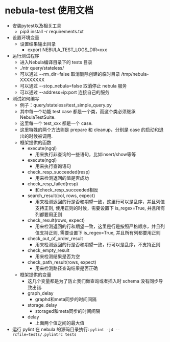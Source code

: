 # nebula-test 使用文档

- 安装pytest以及相关工具
  - pip3 install -r requirements.txt
- 设置环境变量
  - 设置结果输出目录
    - export NEBULA_TEST_LOGS_DIR=xxx
- 运行测试程序
  - 进入Nebula编译目录下的 tests 目录
  - ./ntr  query/stateless/
  - 可以通过 --rm_dir=false 取消删除创建的临时目录 /tmp/nebula-XXXXXXXX
  - 可以通过 --stop_nebula=false 取消停止 nebula 服务
  - 可以通过 --address=ip:port 连接自己的服务
- 测试如何编写
  - 例子：query/stateless/test_simple_query.py
  - 其中每一个功能 test case 都是一个类，而这个类必须继承 NebulaTestSuite.
  - 这里每一个 test_xxx 都是一个 case.
  - 这里特殊的两个方法则是 prepare 和 cleanup，分别是 case 的启动和退出的时候被调用.
  - 框架提供的函数
    - execute(ngql)
      - 用来执行非查询的一些语句，比如insert/show等等
    - execute(ngql)
      - 用来执行查询语句
    - check_resp_succeeded(resp)
      - 用来检测返回的值是否成功
    - check_resp_failed(resp)
      - 和check_resp_succeeded相反
    - search_result(col, rows, expect)
      - 用来检测返回的行是否和期望一致，这里行可以是乱序，并且列值支持正则, 使用正则的时候，需要设置下 is_regex=True, 并且所有列都要用正则
    - check_result(rows, expect)
      - 用来检测返回的行和期望一致，这里是行是按照严格顺序，并且列值支持正则, 需要设置下 is_regex=True, 并且所有列都要用正则
    - check_out_of_order_result
      - 用来检测返回的行是否和期望一致，行可以是乱序，不支持正则
    - check_empty_result
      - 用来检测结果是否为空
    - check_path_result(rows, expect)
      - 用来检测路径查询结果是否正确
  - 框架提供的变量
    - 这几个变量都是为了防止我们做查询或者插入时 schema 没有同步导致出错.
    - graph_delay
      - graphd和meta同步的时间间隔
    - storage_delay
      - storaged和meta同步的时间间隔
    - delay
      - 上面两个值之间的最大值
- 运行 pylint
    在 nebula 的源码目录执行: `pylint -j4 --rcfile=tests/.pylintrc tests`
